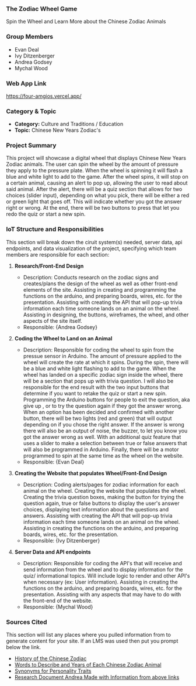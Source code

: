 ### The Zodiac Wheel Game

Spin the Wheel and Learn More about the Chinese Zodiac Animals

### Group Members

- Evan Deal
- Ivy Ditzenberger
- Andrea Godsey
- Mychal Wood

### Web App Link

https://four-amgios.vercel.app/

### Category & Topic

- **Category:** Culture and Traditions / Education
- **Topic:** Chinese New Years Zodiac's

### Project Summary

This project will showcase a digital wheel that displays Chinese New Years Zodiac animals. The user can spin the wheel by the amount of pressure they apply to the pressure plate. When the wheel is spinning it will flash a blue and white light to add to the game. After the wheel spins, it will stop on a certain animal, causing an alert to pop up, allowing the user to read about said animal. After the alert, there will be a quiz section that allows for two choices (slider input), depending on what you pick, there will be either a red or green light that goes off. This will indicate whether you got the answer right or wrong. At the end, there will be two buttons to press that let you redo the quiz or start a new spin.

### IoT Structure and Responsibilities

This section will break down the ciruit system(s) needed, server data, api endpoints, and data visualization of the project, specifying which team members are responsible for each section:

1. **Research/Front-End Design**

   - Description: Conducts research on the zodiac signs and creates/plans the design of the wheel as well as other front-end elements of the site. Assisting in creating and programming the functions on the arduino, and preparing boards, wires, etc. for the presentation. Assisting with creating the API that will pop-up trivia information each time someone lands on an animal on the wheel. Assisting in designing, the buttons, wireframes, the wheel, and other aspects of the site itself. 
   - Responsible: {Andrea Godsey}

2. **Coding the Wheel to Land on an Animal**

   - Description: Responsible for coding the wheel to spin from the pressue sensor in Arduino. The amount of pressure applied to the wheel will create the rate at which it spins. During the spin, there will be a blue and white light flashing to add to the game. When the wheel has landed on a specific zodiac sign inside the wheel, there will be a section that pops up with trivia question. I will also be responsible for the end result with the two input buttons that determine if you want to retake the quiz or start a new spin. Programming the Arduino buttons for people to exit the question, aka give up , or to try the question again if they got the answer wrong. When an option has been decided and confirmed with another button, there will be two lights (red and green) that will output depending on if you chose the right answer. If the answer is wrong there will also be an output of noise, the buzzer, to let you know you got the answer wrong as well.  With an additional quiz feature that uses a slider to make a selection between true or false answers that will also be programmed in Arduino. Finally, there will be a motor programmed to spin at the same time as the wheel on the website. 
   - Responsible: {Evan Deal}

3. **Creating the Website that populates Wheel/Front-End Design**

   - Description: Coding alerts/pages for zodiac information for each animal on the wheel. Creating the website that populates the wheel. Creating the trivia question boxes, making the button for trying the question again, true or false buttons to display the user's answer choices, displaying text information about the questions and answers. Assisting with creating the API that will pop-up trivia information each time someone lands on an animal on the wheel. Assisting in creating the functions on the arduino, and preparing boards, wires, etc. for the presentation. 
   - Responsible: {Ivy Ditzenberger}

4. **Server Data and API endpoints**
   - Description: Responsible for coding the API's that will receive and send information from the wheel and to display information for the quiz/ informational topics. Will include logic to render and other API's when necessary (ex: User information). Assisting in creating the functions on the arduino, and preparing boards, wires, etc. for the presentation. Assisting with any aspects that may have to do with the front-end of the website. 
   - Responsible: {Mychal Wood}
  
### Sources Cited

This section will list any places where you pulled information from to generate content for your site. If an LMS was used then put you prompt below the link.

- [History of the Chinese Zodiac](https://lammuseum.wfu.edu/education/teachers/chinese-new-year/the-chinese-zodiac/)
- [Words to Describe and Years of Each Chinese Zodiac Animal](https://www.english1.com/blog/living-in-china/everything-you-wanted-to-know-about-chinese-zodiac/#)
- [Synonyms for Personality Traits](https://www.english1.com/blog/living-in-china/everything-you-wanted-to-know-about-chinese-zodiac/#)
- [Research Document Andrea Made with Information from above links](https://docs.google.com/document/d/1R6Dim5d9vanew-tZ74cauzoT3tSx4R6n-YRl8Jumq8s/edit?tab=t.0)
  
